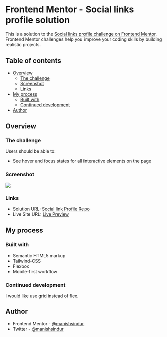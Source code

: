 # Frontend Mentor - Social links profile solution

This is a solution to the [Social links profile challenge on Frontend Mentor](https://www.frontendmentor.io/challenges/social-links-profile-UG32l9m6dQ). Frontend Mentor challenges help you improve your coding skills by building realistic projects.

## Table of contents

- [Overview](#overview)
  - [The challenge](#the-challenge)
  - [Screenshot](#screenshot)
  - [Links](#links)
- [My process](#my-process)
  - [Built with](#built-with)
  - [Continued development](#continued-development)
- [Author](#author)

## Overview

### The challenge

Users should be able to:

- See hover and focus states for all interactive elements on the page

### Screenshot

![](/images/Screenshot%202024-04-10%20at%203.33.35 PM.png)

### Links

- Solution URL: [Social link Profile Repo](https://github.com/manishsindur/Social-link-profile)
- Live Site URL: [Live Preview](https://manishsindur.github.io/Social-link-profile/)

## My process

### Built with

- Semantic HTML5 markup
- Tailwind-CSS
- Flexbox
- Mobile-first workflow

### Continued development

I would like use grid instead of flex.

## Author

- Frontend Mentor - [@manishsindur](https://www.frontendmentor.io/profile/manishsindur)
- Twitter - [@manishsindur](https://twitter.com/manishsindur)
